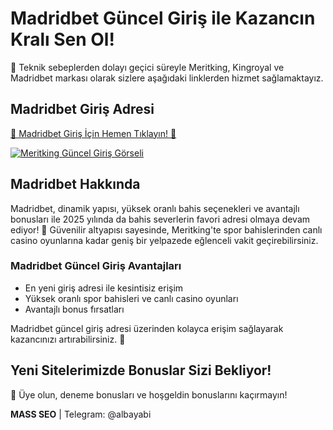 <h1>Madridbet Güncel Giriş ile Kazancın Kralı Sen Ol!</h1>
<p>📢 Teknik sebeplerden dolayı geçici süreyle Meritking, Kingroyal ve Madridbet markası olarak sizlere aşağıdaki linklerden hizmet sağlamaktayız.</p>
<h2>Madridbet Giriş Adresi</h2>
<p>
  <a href="https://heylink.me/denemeal" title="Meritking Giriş Adresi">🔗 Madridbet Giriş İçin Hemen Tıklayın! 🔗</a>
</p>
<p>
  <a href="https://resimlink.com/Iv2mkq4UdQL" title="ResimLink - Resim Yükle">
    <img src="https://r.resimlink.com/Iv2mkq4UdQL.jpg" alt="Meritking Güncel Giriş Görseli" title="Meritking Güncel Giriş Görseli">
  </a>
</p>
<h2>Madridbet Hakkında</h2>
<p>Madridbet, dinamik yapısı, yüksek oranlı bahis seçenekleri ve avantajlı bonusları ile 2025 yılında da bahis severlerin favori adresi olmaya devam ediyor! 🎰 Güvenilir altyapısı sayesinde, Meritking'te spor bahislerinden canlı casino oyunlarına kadar geniş bir yelpazede eğlenceli vakit geçirebilirsiniz.</p>
<h3>Madridbet Güncel Giriş Avantajları</h3>
<ul>
  <li>En yeni giriş adresi ile kesintisiz erişim</li>
  <li>Yüksek oranlı spor bahisleri ve canlı casino oyunları</li>
  <li>Avantajlı bonus fırsatları</li>
</ul>
<p>Madridbet güncel giriş adresi üzerinden kolayca erişim sağlayarak kazancınızı artırabilirsiniz. 💸</p>
<h2>Yeni Sitelerimizde Bonuslar Sizi Bekliyor!</h2>
<p>🎁 Üye olun, deneme bonusları ve hoşgeldin bonuslarını kaçırmayın!</p>
<p><strong>MASS SEO</strong> | Telegram: @albayabi</p>
